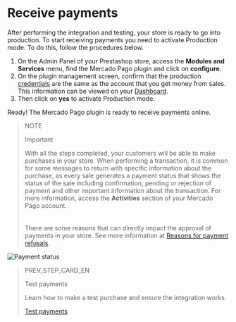 # Receive payments

After performing the integration and testing, your store is ready to go into production. To start receiving payments you need to activate Production mode. To do this, follow the procedures below.
 
1. On the Admin Panel of your Prestashop store, access the **Modules and Services** menu, find the Mercado Pago plugin and click on **configure**.
2. On the plugin management screen, confirm that the production [credentials](/developers/en/guides/additional-content/credentials/credentials) are the same as the account that you get money from sales. This information can be viewed on your [Dashboard](/developers/en/guides/additional-content/dashboard/introduction).
3. Then click on **yes** to activate Production mode.
 
Ready! The Mercado Pago plugin is ready to receive payments online.

> NOTE
>
> Important
>
> With all the steps completed, your customers will be able to make purchases in your store. When performing a transaction, it is common for some messages to return with specific information about the purchase, as every sale generates a payment status that shows the status of the sale including confirmation, pending or rejection of payment and other important information about the transaction. For more information, access the **Activities** section of your Mercado Pago account. <br>
> </br> <br/>
> There are some reasons that can directly impact the approval of payments in your store. See more information at [Reasons for payment refusals](/developers/en/docs/prestashop/additional-content/reasons-for-refusals).

![Payment status](/images/prestashop/status_en.png)

> PREV_STEP_CARD_EN
>
> Test payments
>
> Learn how to make a test purchase and ensure the integration works.
>
> [Test payments](/developers/en/docs/prestashop/sales-processing/integration-test)